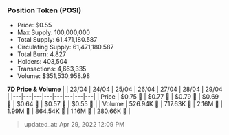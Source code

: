 
  ### Position Token (POSI)
  - Price: $0.55
  - Max Supply: 100,000,000
  - Total Supply: 61,471,180.587
  - Circulating Supply: 61,471,180.587
  - Total Burn: 4.827
  - Holders: 403,504
  - Transactions: 4,663,335
  - Volume: $351,530,958.98

  **7D Price & Volume**
  | | 23&#x2F;04 | 24&#x2F;04 | 25&#x2F;04 | 26&#x2F;04 | 27&#x2F;04 | 28&#x2F;04 | 29&#x2F;04 |
  |---|---|---|---|---|---|---|---|
  | Price | $0.75 🔻 | $0.77 🚀 | $0.79 🚀 | $0.69 🔻 | $0.64 🔻 | $0.57 🔻 | $0.55 🔻 |
  | Volume | 526.94K 🔻 | 717.63K 🚀 | 2.16M 🚀 | 1.99M 🔻 | 864.54K 🔻 | 1.16M 🚀 | 280.66K 🔻 |

  > updated_at: Apr 29, 2022 12:09 PM
